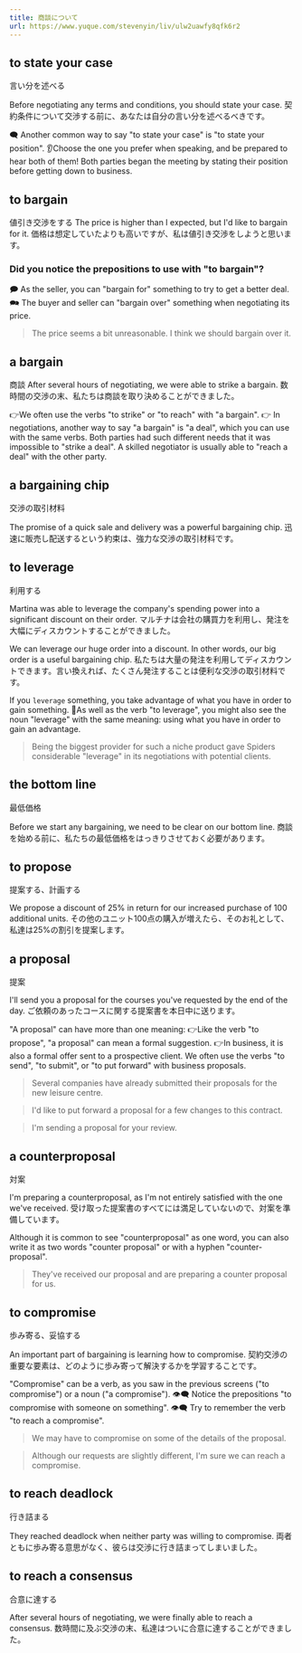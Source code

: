 ```yaml
---
title: 商談について
url: https://www.yuque.com/stevenyin/liv/ulw2uawfy8qfk6r2
---
```


<a name="d177c4d8"></a>

## to state your case

言い分を述べる

Before negotiating any terms and conditions, you should state your case.
契約条件について交渉する前に、あなたは自分の言い分を述べるべきです。

🗨️ Another common way to say "to state your case" is "to state your position".
👂Choose the one you prefer when speaking, and be prepared to hear both of them!
Both parties began the meeting by stating their position before getting down to business.

<a name="3b3366e8"></a>

## to bargain

値引き交渉をする
The price is higher than I expected, but I'd like to bargain for it.
価格は想定していたよりも高いですが、私は値引き交渉をしようと思います。

<a name="6ce649cc"></a>

### Did you notice the prepositions to use with "to bargain"?

🗩 As the seller, you can "bargain for" something to try to get a better deal.
🗪 The buyer and seller can "bargain over" something when negotiating its price.

> The price seems a bit unreasonable. I think we should bargain over it.

<a name="4e8ecfd7"></a>

## a bargain

商談
After several hours of negotiating, we were able to strike a bargain.
数時間の交渉の末、私たちは商談を取り決めることができました。

👉We often use the verbs "to strike" or "to reach" with "a bargain".
👉 In negotiations, another way to say "a bargain" is "a deal", which you can use with the same verbs.
Both parties had such different needs that it was impossible to "strike a deal".
A skilled negotiator is usually able to "reach a deal" with the other party.

<a name="e9b46cf1"></a>

## a bargaining chip

交渉の取引材料

The promise of a quick sale and delivery was a powerful bargaining chip.
迅速に販売し配送するという約束は、強力な交渉の取引材料です。

<a name="2d2aee7b"></a>

## to leverage

利用する

Martina was able to leverage the company's spending power into a significant discount on their order.
マルチナは会社の購買力を利用し、発注を大幅にディスカウントすることができました。

We can leverage our huge order into a discount. In other words, our big order is a useful bargaining chip.
私たちは大量の発注を利用してディスカウントできます。言い換えれば、たくさん発注することは便利な交渉の取引材料です。

If you `leverage` something, you take advantage of what you have in order to gain something.
💪As well as the verb "to leverage", you might also see the noun "leverage" with the same meaning: using what you have in order to gain an advantage.

> Being the biggest provider for such a niche product gave Spiders considerable "leverage" in its negotiations with potential clients.

<a name="45d1bea0"></a>

## the bottom line

最低価格

Before we start any bargaining, we need to be clear on our bottom line.
商談を始める前に、私たちの最低価格をはっきりさせておく必要があります。 <a name="2b9a56ae"></a>

## to propose

提案する、計画する

We propose a discount of 25% in return for our increased purchase of 100 additional units.
その他のユニット100点の購入が増えたら、そのお礼として、私達は25%の割引を提案します。

<a name="aafc6265"></a>

## a proposal

提案

I'll send you a proposal for the courses you've requested by the end of the day.
ご依頼のあったコースに関する提案書を本日中に送ります。

"A proposal" can have more than one meaning:
👉Like the verb "to propose", "a proposal" can mean a formal suggestion.
👉In business, it is also a formal offer sent to a prospective client.
We often use the verbs "to send", "to submit", or "to put forward" with business proposals.

> Several companies have already submitted their proposals for the new leisure centre.

> I'd like to put forward a proposal for a few changes to this contract.

> I'm sending a proposal for your review.

<a name="c89fbb5a"></a>

## a counterproposal

対案

I'm preparing a counterproposal, as I'm not entirely satisfied with the one we've received.
受け取った提案書のすべてには満足していないので、対案を準備しています。

Although it is common to see "counterproposal" as one word, you can also write it as two words "counter proposal" or with a hyphen "counter-proposal".

> They've received our proposal and are preparing a counter proposal for us.

<a name="63ee6f42"></a>

## to compromise

歩み寄る、妥協する

An important part of bargaining is learning how to compromise.
契約交渉の重要な要素は、どのように歩み寄って解決するかを学習することです。

"Compromise" can be a verb, as you saw in the previous screens ("to compromise") or a noun ("a compromise").
👁️‍🗨️ Notice the prepositions "to compromise with someone on something".
👁️‍🗨️ Try to remember the verb "to reach a compromise".

> We may have to compromise on some of the details of the proposal.

> Although our requests are slightly different, I'm sure we can reach a compromise.

<a name="abd4b37a"></a>

## to reach deadlock

行き詰まる

They reached deadlock when neither party was willing to compromise.
両者ともに歩み寄る意思がなく、彼らは交渉に行き詰まってしまいました。

<a name="24ce3423"></a>

## to reach a consensus

合意に達する

After several hours of negotiating, we were finally able to reach a consensus.
数時間に及ぶ交渉の末、私達はついに合意に達することができました。
